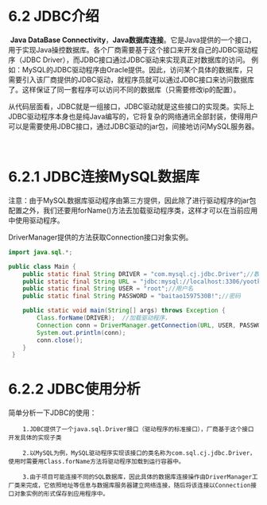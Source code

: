 # 6.2 JDBC介绍

​	**Java DataBase Connectivity**，**Java数据库连接**。它是Java提供的一个接口，用于实现Java操控数据库。各个厂商需要基于这个接口来开发自己的JDBC驱动程序（JDBC Driver），而JDBC接口通过JDBC驱动来实现真正对数据库的访问。
​	例如：MySQL的JDBC驱动程序由Oracle提供。因此，访问某个具体的数据库，只需要引入该厂商提供的JDBC驱动，就程序员就可以通过JDBC接口来访问数据库了。这样保证了同一套程序可以访问不同的数据库（只需要修改ip的配置）。

​	从代码层面看，JDBC就是一组接口，JDBC驱动就是这些接口的实现类。实际上JDBC驱动程序本身也是纯Java编写的，它将复杂的网络通讯全部封装，使得用户可以是需要使用JDBC接口，通过JDBC驱动的jar包，间接地访问MySQL服务器。


​        

# 6.2.1 JDBC连接MySQL数据库

​	注意：由于MySQL数据库驱动程序由第三方提供，因此除了进行驱动程序的jar包配置之外，我们还要用forName()方法去加载驱动程序类，这样才可以在当前应用中使用驱动程序。

DriverManager提供的方法获取Connection接口对象实例。



```java
import java.sql.*;

public class Main {
    public static final String DRIVER = "com.mysql.cj.jdbc.Driver";//数据库驱动程序
    public static final String URL = "jdbc:mysql://localhost:3306/yootk";//连接地址
    public static final String USER = "root";//用户名
    public static final String PASSWORD = "baitao1597530B!";//密码

    public static void main(String[] args) throws Exception {
        Class.forName(DRIVER);  //加载驱动程序，
        Connection conn = DriverManager.getConnection(URL, USER, PASSWORD);//数据库连接
        System.out.println(conn);
        conn.close();
    }
 }
```

# 6.2.2 JDBC使用分析

 简单分析一下JDBC的使用：

        1.JDBC提供了一个java.sql.Driver接口（驱动程序的标准接口），厂商基于这个接口开发具体的实现子类
    
        2.以MySQL为例，MySQL驱动程序实现该接口的类名称为com.sql.cj.jdbc.Driver，使用时需要用Class.forName方法将驱动程序加载到运行容器中。
    
        3.由于项目可能连接不同的SQL数据库，因此具体的数据库连接操作由DriverManager工厂类来完成，它依照地址等信息与数据库服务器建立网络连接，随后将该连接以Connection接口对象实例的形式保存到应用程序中。